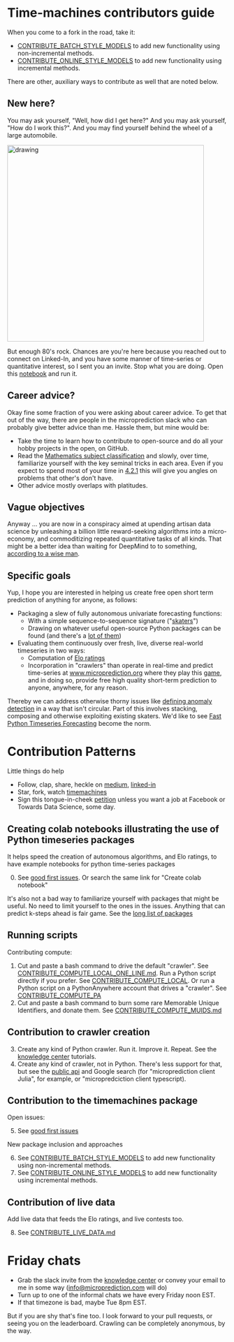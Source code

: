 # Time-machines contributors guide

When you come to a fork in the road, take it: 

   - [CONTRIBUTE_BATCH_STYLE_MODELS](https://github.com/microprediction/timemachines/blob/main/CONTRIBUTE_BATCH_STYLE_MODELS.md) to add new functionality using non-incremental methods.
   - [CONTRIBUTE_ONLINE_STYLE_MODELS](https://github.com/microprediction/timemachines/blob/main/CONTRIBUTE_ONLINE_STYLE_MODELS.md) to add new functionality using incremental methods.

There are other, auxiliary ways to contribute as well that are noted below. 

## New here? 

You may ask yourself, "Well, how did I get here?" And you may ask yourself, "How do I work this?". And you may find yourself behind the wheel of a large automobile. 

<img src="https://github.com/microprediction/timemachines/blob/main/images/talking_heads.jpeg" alt="drawing" width="450"/>

But enough 80's rock. Chances are you're here because you reached out to connect on Linked-In, and you have some manner of time-series or quantitative interest, so I sent you an invite. Stop what you are doing. Open this [notebook](https://github.com/microprediction/microprediction/blob/master/submission_examples_die/first_submission.ipynb) and run it.  

## Career advice? 

Okay fine some fraction of you were asking about career advice. To get that out of the way, there are people in the microprediction slack who can probably give better advice than me. Hassle them, but mine would be:

 - Take the time to learn how to contribute to open-source and do all your hobby projects in the open, on GitHub.  
 - Read the [Mathematics subject classification](https://en.wikipedia.org/wiki/Mathematics_Subject_Classification) and slowly, over time, familiarize yourself with the key seminal tricks in each area. Even if you expect to spend most of your time in [4.2.1](https://en.wikipedia.org/wiki/Computer_science#Artificial_intelligence) this will give you angles on problems that other's don't have.  
 - Other advice mostly overlaps with platitudes. 

## Vague objectives

Anyway ... you are now in a conspiracy aimed at upending artisan data science by unleashing a billion little reward-seeking algorithms into a micro-economy, and commoditizing repeated quantitative tasks of all kinds. That might be a better idea than waiting for DeepMind to to something, [according to a wise man](https://www.microprediction.com/blog/reward).   

## Specific goals 
Yup, I hope you are interested in helping us create free open short term prediction of anything for anyone, as follows: 

   - Packaging a slew of fully autonomous univariate forecasting functions:
        * With a simple sequence-to-sequence signature ("[skaters](https://github.com/microprediction/timemachines)")
        * Drawing on whatever useful open-source Python packages can be found (and there's a [lot of them](https://www.microprediction.com/blog/popular-timeseries-packages)) 
   - Evaluating them continuously over fresh, live, diverse real-world timeseries in two ways:
        * Computation of [Elo ratings](https://microprediction.github.io/timeseries-elo-ratings/html_leaderboards/overall.html)
        * Incorporation in "crawlers" than operate in real-time and predict time-series at www.microprediction.org where they play this [game](https://www.microprediction.com/blog/intro), and in doing so, provide free high quality short-term prediction to anyone, anywhere, for any reason.
 
Thereby we can address otherwise thorny issues like [defining anomaly detection](https://www.microprediction.com/blog/anomaly) in a way that isn't circular. Part of this involves stacking, composing and otherwise exploiting existing skaters. We'd like to see [Fast Python Timeseries Forecasting](https://www.microprediction.com/blog/fast) become the norm. 

# Contribution Patterns

Little things do help
   - Follow, clap, share, heckle on [medium](https://microprediction.medium.com/), [linked-in](https://www.linkedin.com/company/65109690)
   - Star, fork, watch [timemachines](https://github.com/microprediction/timemachines)
   - Sign this tongue-in-cheek [petition](https://www.change.org/p/towards-data-science-have-towards-data-science-publish-an-article-critical-of-facebook-software) unless you want a job at Facebook or Towards Data Science, some day. 

## Creating colab notebooks illustrating the use of Python timeseries packages
It helps speed the creation of autonomous algorithms, and Elo ratings, to have example notebooks for python time-series packages

   0. See [good first issues](https://github.com/microprediction/timemachines/issues).
      Or search the same link for "Create colab notebook"

It's also not a bad way to familiarize yourself with packages that might be useful. No need to limit yourself to the ones in the issues. Anything that can predict k-steps ahead is fair game. See the [long list of packages](https://www.microprediction.com/blog/popular-timeseries-packages)

## Running scripts

Contributing compute:
   1. Cut and paste a bash command to drive the default "crawler". See [CONTRIBUTE_COMPUTE_LOCAL_ONE_LINE.md](https://github.com/microprediction/timemachines/blob/main/CONTRIBUTE_COMPUTE_LOCAL_ONE_LINE.md). Run a Python script directly if you prefer. See [CONTRIBUTE_COMPUTE_LOCAL](https://github.com/microprediction/timemachines/blob/main/CONTRIBUTE_COMPUTE_LOCAL.md). Or run a Python script on a PythonAnywhere account that drives a "crawler". See [CONTRIBUTE_COMPUTE_PA](
 https://github.com/microprediction/timemachines/blob/main/CONTRIBUTE_COMPUTE_PA.md)
   2. Cut and paste a bash command to burn some rare Memorable Unique Identifiers, and donate them. See [CONTRIBUTE_COMPUTE_MUIDS.md](https://github.com/microprediction/timemachines/blob/main/CONTRIBUTE_COMPUTE_MUIDS.md)
 
 ## Contribution to crawler creation  

   3. Create any kind of Python crawler. Run it. Improve it. Repeat. See the [knowledge center](https://www.microprediction.com/knowledge-center) tutorials.
   4. Create any kind of crawler, not in Python. There's less support for that, but see the [public api](https://www.microprediction.com/public-api) and Google search (for "microprediction client Julia", for example, or "micropredciction client typescript). 

## Contribution to the timemachines package
Open issues:

   5. See [good first issues](https://github.com/microprediction/timemachines/issues)

New package inclusion and approaches

   6. See [CONTRIBUTE_BATCH_STYLE_MODELS](https://github.com/microprediction/timemachines/blob/main/CONTRIBUTE_BATCH_STYLE_MODELS.md) to add new functionality using non-incremental methods.
   7. See [CONTRIBUTE_ONLINE_STYLE_MODELS](https://github.com/microprediction/timemachines/blob/main/CONTRIBUTE_ONLINE_STYLE_MODELS.md) to add new functionality using incremental methods.
   
## Contribution of live data
Add live data that feeds the Elo ratings, and live contests too. 

   8. See [CONTRIBUTE_LIVE_DATA.md](https://github.com/microprediction/timemachines/blob/main/CONTRIBUTE_LIVE_DATA.md)

# Friday chats

  - Grab the slack invite from the [knowledge center](https://www.microprediction.com/knowledge-center) or convey your email to me in some way (info@microprediction.com will do)
  - Turn up to one of the informal chats we have every Friday noon EST. 
  - If that timezone is bad, maybe Tue 8pm EST. 
  
But if you are shy that's fine too. I look forward to your pull requests, or seeing you on the leaderboard. Crawling can be completely anonymous, by the way. 
